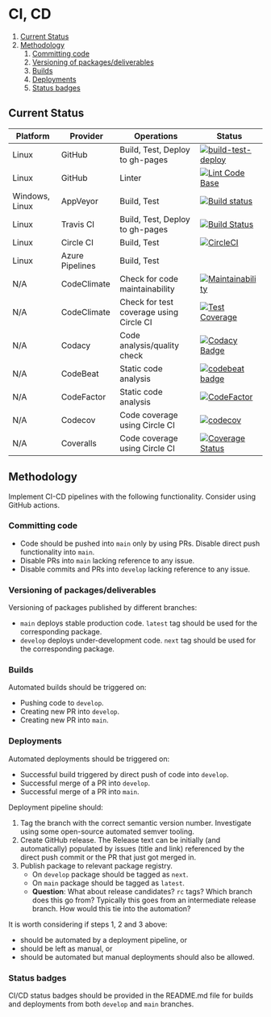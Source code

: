 # CI, CD

1. [Current Status](#current-status)
2. [Methodology](#methodology)
    1. [Committing code](#committing-code)
    2. [Versioning of packages/deliverables](#versioning-of-packagesdeliverables)
    3. [Builds](#builds)
    4. [Deployments](#deployments)
    5. [Status badges](#status-badges)

## Current Status

| Platform       | Provider        | Operations                              | Status                                                                                                                                                                                                                                                                     |
| -------------- | --------------- | --------------------------------------- | -------------------------------------------------------------------------------------------------------------------------------------------------------------------------------------------------------------------------------------------------------------------------- |
| Linux          | GitHub          | Build, Test, Deploy to gh-pages         | [![build-test-deploy](https://github.com/manastalukdar/yuyutsu/actions/workflows/main.yml/badge.svg)](https://github.com/manastalukdar/yuyutsu/actions/workflows/main.yml)                                                                                                 |
| Linux          | GitHub          | Linter                                  | [![Lint Code Base](https://github.com/manastalukdar/yuyutsu/actions/workflows/linter.yml/badge.svg)](https://github.com/manastalukdar/yuyutsu/actions/workflows/linter.yml)                                                                                                |
| Windows, Linux | AppVeyor        | Build, Test                             | [![Build status](https://ci.appveyor.com/api/projects/status/y9qup8owf4e53m8h?svg=true)](https://ci.appveyor.com/project/manastalukdar/yuyutsu)                                                                                                                            |
| Linux          | Travis CI       | Build, Test, Deploy to gh-pages         | [![Build Status](https://travis-ci.org/manastalukdar/yuyutsu.svg?branch=main)](https://travis-ci.com/manastalukdar/yuyutsu)                                                                                                                                                |
| Linux          | Circle CI       | Build, Test                             | [![CircleCI](https://circleci.com/gh/manastalukdar/yuyutsu/tree/main.svg?style=svg)](https://circleci.com/gh/manastalukdar/yuyutsu/tree/main)                                                                                                                              |
| Linux          | Azure Pipelines | Build, Test                             |                                                                                                                                                                                                                                                                            |
| N/A            | CodeClimate     | Check for code maintainability          | [![Maintainability](https://api.codeclimate.com/v1/badges/2e2bfc548d29f566051a/maintainability)](https://codeclimate.com/github/manastalukdar/yuyutsu/maintainability)                                                                                                     |
| N/A            | CodeClimate     | Check for test coverage using Circle CI | [![Test Coverage](https://api.codeclimate.com/v1/badges/2e2bfc548d29f566051a/test_coverage)](https://codeclimate.com/github/manastalukdar/yuyutsu/test_coverage)                                                                                                           |
| N/A            | Codacy          | Code analysis/quality check             | [![Codacy Badge](https://app.codacy.com/project/badge/Grade/b10299a64e704411ba321229fcad3e04)](https://www.codacy.com/gh/manastalukdar/yuyutsu/dashboard?utm_source=github.com&amp;utm_medium=referral&amp;utm_content=manastalukdar/yuyutsu&amp;utm_campaign=Badge_Grade) |
| N/A            | CodeBeat        | Static code analysis                    | [![codebeat badge](https://codebeat.co/badges/29ea0010-206a-433c-813d-55eba8e9edaf)](https://codebeat.co/projects/github-com-computer-science-engineering-learning-computer-science-main)                                                                                  |
| N/A            | CodeFactor      | Static code analysis                    | [![CodeFactor](https://www.codefactor.io/repository/github/manastalukdar/yuyutsu/badge)](https://www.codefactor.io/repository/github/manastalukdar/yuyutsu)                                                                                                                |
| N/A            | Codecov         | Code coverage using Circle CI           | [![codecov](https://codecov.io/gh/manastalukdar/yuyutsu/branch/main/graph/badge.svg?token=IN47ioiCTU)](undefined)                                                                                                                                                          |
| N/A            | Coveralls       | Code coverage using Circle CI           | [![Coverage Status](https://coveralls.io/repos/github/manastalukdar/yuyutsu/badge.svg?branch=main)](https://coveralls.io/github/manastalukdar/yuyutsu?branch=main)                                                                                                         |

## Methodology

Implement CI-CD pipelines with the following functionality. Consider using GitHub actions.

### Committing code

- Code should be pushed into `main` only by using PRs. Disable direct push functionality into `main`.
- Disable PRs into `main` lacking reference to any issue.
- Disable commits and PRs into `develop` lacking reference to any issue.

### Versioning of packages/deliverables

Versioning of packages published by different branches:

- `main` deploys stable production code. `latest` tag should be used for the corresponding package.
- `develop` deploys under-development code. `next` tag should be used for the corresponding package.

### Builds

Automated builds should be triggered on:

- Pushing code to `develop`.
- Creating new PR into `develop`.
- Creating new PR into `main`.

### Deployments

Automated deployments should be triggered on:

- Successful build triggered by direct push of code into `develop`.
- Successful merge of a PR into `develop`.
- Successful merge of a PR into `main`.

Deployment pipeline should:

1. Tag the branch with the correct semantic version number. Investigate using some open-source automated semver tooling.
2. Create GitHub release. The Release text can be initially (and automatically) populated by issues (title and link) referenced by the direct push commit or the PR that just got merged in.
3. Publish package to relevant package registry.
    - On `develop` package should be tagged as `next`.
    - On `main` package should be tagged as `latest`.
    - **Question**: What about release candidates? `rc` tags? Which branch does this go from? Typically this goes from an intermediate release branch. How would this tie into the automation?

It is worth considering if steps 1, 2 and 3 above:

- should be automated by a deployment pipeline, or
- should be left as manual, or
- should be automated but manual deployments should also be allowed.

### Status badges

CI/CD status badges should be provided in the README.md file for builds and deployments from both `develop` and `main` branches.
